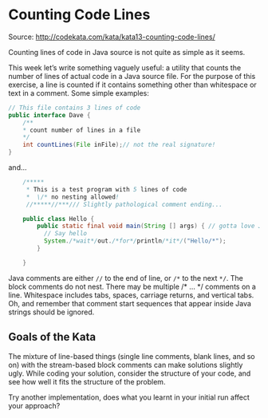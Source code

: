 # Counting Code Lines

Source: http://codekata.com/kata/kata13-counting-code-lines/

Counting lines of code in Java source is not quite as simple as it seems.

This week let’s write something vaguely useful: a utility that counts the number of lines of actual code in a Java source file. For the purpose of this exercise, a line is counted if it contains something other than whitespace or text in a comment. Some simple examples:

```Java
// This file contains 3 lines of code
public interface Dave {
    /**
    * count number of lines in a file
    */
    int countLines(File inFile);// not the real signature!
}
```
and...
```Java
    /*****
     * This is a test program with 5 lines of code
     *  \/* no nesting allowed!
     //*****//***/// Slightly pathological comment ending...

    public class Hello {
        public static final void main(String [] args) { // gotta love Java
          // Say hello
          System./*wait*/out./*for*/println/*it*/("Hello/*");
        }

    }
```

Java comments are either `//` to the end of line, or `/*` to the next `*/`. The block comments do not nest. There may be multiple /* … */ comments on a line. Whitespace includes tabs, spaces, carriage returns, and vertical tabs. Oh, and remember that comment start sequences that appear inside Java strings should be ignored.

## Goals of the Kata

The mixture of line-based things (single line comments, blank lines, and so on) with the stream-based block comments can make solutions slightly ugly. While coding your solution, consider the structure of your code, and see how well it fits the structure of the problem.

Try another implementation, does what you learnt in your initial run affect your approach?

